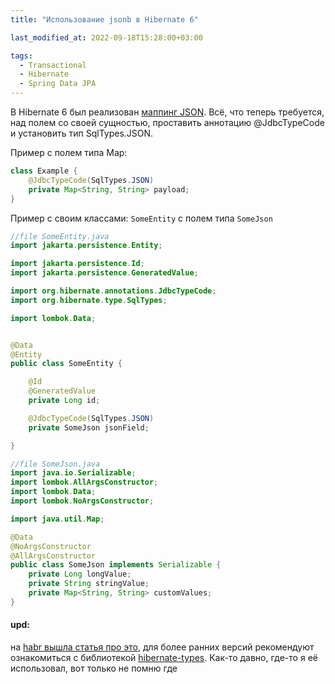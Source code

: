 ```yaml
---
title: "Использование jsonb в Hibernate 6"

last_modified_at: 2022-09-18T15:28:00+03:00

tags:
  - Transactional
  - Hibernate
  - Spring Data JPA
---
```

В Hibernate 6 был реализован [маппинг JSON](https://docs.jboss.org/hibernate/orm/6.1/userguide/html_single/Hibernate_User_Guide.html#basic-mapping-json). Всё, что теперь требуется, над полем со своей сущностью, проставить аннотацию @JdbcTypeCode и установить тип SqlTypes.JSON.

Пример с полем типа Map:

```java
class Example {
    @JdbcTypeCode(SqlTypes.JSON)
    private Map<String, String> payload;
}
```

Пример с своим классами: 
`SomeEntity` с полем типа `SomeJson`
```java
//file SomeEntity.java
import jakarta.persistence.Entity;

import jakarta.persistence.Id;
import jakarta.persistence.GeneratedValue;

import org.hibernate.annotations.JdbcTypeCode;
import org.hibernate.type.SqlTypes;

import lombok.Data;


@Data
@Entity
public class SomeEntity {

    @Id
    @GeneratedValue
    private Long id;

    @JdbcTypeCode(SqlTypes.JSON)
    private SomeJson jsonField;

}
```

```java
//file SomeJson.java
import java.io.Serializable;
import lombok.AllArgsConstructor;
import lombok.Data;
import lombok.NoArgsConstructor;

import java.util.Map;

@Data
@NoArgsConstructor
@AllArgsConstructor
public class SomeJson implements Serializable {
    private Long longValue;
    private String stringValue;
    private Map<String, String> customValues;
}
```

#### upd: 

на [habr вышла статья про это](https://habr.com/ru/company/otus/blog/688714/),
для более ранних версий рекомендуют ознакомиться с библиотекой [hibernate-types](https://github.com/vladmihalcea/hibernate-types).
Как-то давно, где-то  я её использовал, вот только не помню где 
